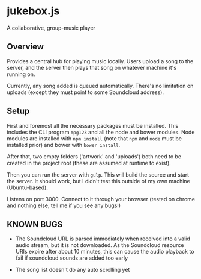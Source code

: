 # jukebox.js

A collaborative, group-music player

## Overview

Provides a central hub for playing music locally. Users upload a song to the server, and the server then plays that song on whatever machine it's running on.

Currently, any song added is queued automatically. There's no limitation on uploads (except they must point to some Soundcloud address).

## Setup

First and foremost all the necessary packages must be installed. This includes the CLI program ```mpg123``` and all the node and bower modules. Node modules are installed with ```npm install``` (note that ```npm``` and ```node``` must be installed prior) and bower with ```bower install```.

After that, two empty folders ('artwork' and 'uploads') both need to be created in the project root (these are assumed at runtime to exist).

Then you can run the server with ```gulp```. This will build the source and start the server. It should work, but I didn't test this outside of my own machine (Ubuntu-based).

Listens on port 3000. Connect to it through your browser (tested on chrome and nothing else, tell me if you see any bugs!)

## KNOWN BUGS

- The Soundcloud URL is parsed immediately when received into a valid audio stream, but it is not downloaded. As the Soundcloud resource URIs expire after about 10 minutes, this can cause the audio playback to fail if soundcloud sounds are added too early

- The song list doesn't do any auto scrolling yet
